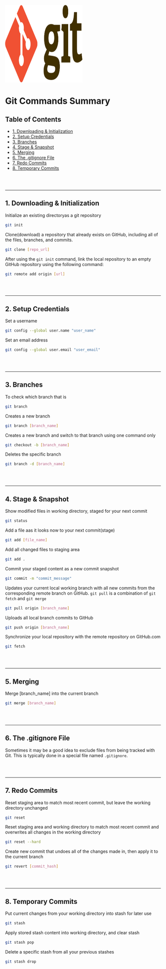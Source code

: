 <img src="assets/git-logo.svg" width="250" height="250">


# Git Commands Summary <!-- omit from toc -->

## Table of Contents <!-- omit from toc -->

- [1. Downloading \& Initialization](#1-downloading--initialization)
- [2. Setup Credentials](#2-setup-credentials)
- [3. Branches](#3-branches)
- [4. Stage \& Snapshot](#4-stage--snapshot)
- [5. Merging](#5-merging)
- [6. The .gitignore File](#6-the-gitignore-file)
- [7. Redo Commits](#7-redo-commits)
- [8. Temporary Commits](#8-temporary-commits)


<br>
<br>

****************
## 1. Downloading & Initialization
Initialize an existing directoryas a git repository
```bash
git init
```

Clone(download) a repository that already exists on GitHub, including all of the files, branches, and commits.
```bash
git clone [repo_url]
```

After using the `git init` command, link the local repository to an empty GitHub repository using the following command:
```bash
git remote add origin [url]
```


<br>
<br>

****************
## 2. Setup Credentials
Set a username
```bash
git config --global user.name "user_name"
```

Set an email address
```bash
git config --global user.email "user_email"
```


<br>
<br>

****************
## 3. Branches
To check which branch that is
```bash
git branch
```

Creates a new branch
```bash
git branch [branch_name]
```

Creates a new branch and switch to that branch using one command only
```bash
git checkout -b [branch_name]
```

Deletes the specific branch
```bash
git branch -d [branch_name]
```


<br>
<br>

****************
## 4. Stage & Snapshot
Show modified files in working directory, staged for your next commit
```bash
git status
```

Add a file aas it looks now to your next commit(stage)
```bash
git add [file_name]
```

Add all changed files to staging area
```bash
git add .
```

Commit your staged content as a new commit snapshot
```bash
git commit -m "commit_message"
```

Updates your current local working branch with all new commits from the corresponding remote branch on GitHub. `git pull` is a combination of `git fetch` and `git merge`
```bash
git pull origin [branch_name]
```

Uploads all local branch commits to GitHub
```bash
git push origin [branch_name]
```

Synchronize your local repository with the remote repository on GitHub.com
```bash
git fetch
```


<br>
<br>

****************
## 5. Merging
Merge [branch_name] into the current branch
```bash
git merge [branch_name]
```


<br>
<br>

****************
## 6. The .gitignore File
Sometimes it may be a good idea to exclude files from being tracked with Git. This is typically done in a special file named `.gitignore`.


<br>
<br>

****************
## 7. Redo Commits
Reset staging area to match most recent commit, but leave the working directory unchanged
```bash
git reset
```

Reset staging area and working directory to match most recent commit and overwrites all changes in the working directory
```bash
git reset --hard
```

Create new commit that undoes all of the changes made in, then apply it to the current branch
```bash
git revert [commit_hash]
```


<br>
<br>

****************
## 8. Temporary Commits
Put current changes from your working directory into stash for later use
```bash
git stash
```

Apply stored stash content into working directory, and clear stash
```bash
git stash pop
```

Delete a specific stash from all your previous stashes
```bash
git stash drop
```